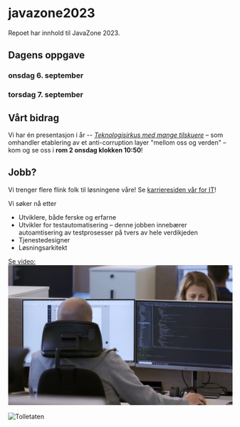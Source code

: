 # javazone2023

Repoet har innhold til JavaZone 2023.

## Dagens oppgave


### onsdag 6. september

### torsdag 7. september

## Vårt bidrag

Vi har én presentasjon i år -- *[Teknologisirkus med mange tilskuere](https://2023.javazone.no/program/7017e9f6-74af-40e1-b966-7a8815e5ffe3)*  &ndash; som omhandler etablering av et anti-corruption layer "mellom oss og verden" &ndash; kom og se oss i **rom 2 onsdag klokken 10:50**!

## Jobb?

Vi trenger flere flink folk til løsningene våre!  Se [karrieresiden vår for IT](https://jobb.toll.no/go/IT/8721002/)!

Vi søker nå etter

* Utviklere, både ferske og erfarne
* Utvikler for testautomatisering &ndash; denne jobben innebærer autoamtisering av testprosesser på tvers av hele verdikjeden
* Tjenestedesigner
* Løsningsarkitekt

[Se video: ![Se video](video.png)](https://player.vimeo.com/video/668593403?dnt=1&autoplay=false)


![Tolletaten](https://images.finncdn.no/dynamic/1280w/2019/8/vertical-5/13/8/5b0/3db/a0-/bd9/f-1/1e9/-b7/64-/bfd/07e/8a6/c08_1374674180.jpg)
